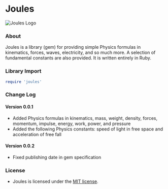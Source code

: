 # Joules
![Joules Logo](https://cloud.githubusercontent.com/assets/7763904/7764836/ef617b0a-0024-11e5-8044-3cf354a4a306.png)
### About
Joules is a library (gem) for providing simple Physics formulas in kinematics, forces, waves, electricity, and so much more. A selection of fundamental constants are also provided. It is written entirely in Ruby.

### Library Import
```Ruby
require 'joules'
```

### Change Log
#### Version 0.0.1
* Added Physics formulas in kinematics, mass, weight, density, forces, momentum, impulse, energy, work, power, and pressure
* Added the following Physics constants: speed of light in free space and acceleration of free fall
#### Version 0.0.2
* Fixed publishing date in gem specification

### License
* Joules is licensed under the [MIT license](https://github.com/elailai94/Joules/blob/master/LICENSE.md).
